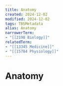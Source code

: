 ```yaml
---
title: Anatomy
created: 2024-12-02
modified: 2024-12-02
tags: TBSMetadata
alias: Anatomy
narrowerTerm:
- "[[2198 Biology]]"
relatedTerm:
- "[[13345 Medicine]]"
- "[[15784 Physiology]]"
---
```

# Anatomy
